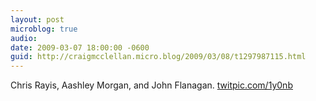 ```yaml
---
layout: post
microblog: true
audio: 
date: 2009-03-07 18:00:00 -0600
guid: http://craigmcclellan.micro.blog/2009/03/08/t1297987115.html
---
```

Chris Rayis, Aashley Morgan, and John Flanagan.  [twitpic.com/1y0nb](http://twitpic.com/1y0nb)
